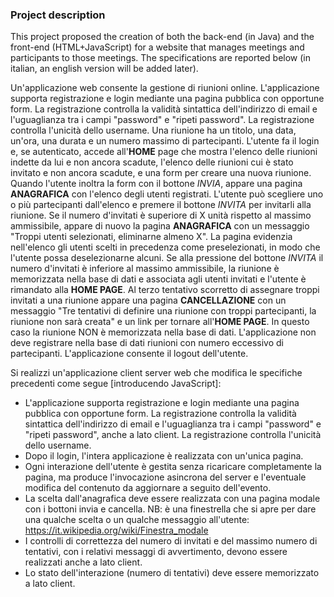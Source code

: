 ### Project description
This project proposed the creation of both the back-end (in Java) and the front-end (HTML+JavaScript) for a website that manages meetings and participants to those meetings. The specifications are reported below (in italian, an english version will be added later).


Un'applicazione web consente la gestione di riunioni online. 
L'applicazione supporta registrazione e login mediante una pagina pubblica con opportune form. La registrazione controlla la validità sintattica dell'indirizzo di email e l'uguaglianza tra i campi "password" e
"ripeti password". 
La registrazione controlla l'unicità dello username. Una riunione ha un titolo, una data, un'ora, una durata e un numero massimo di partecipanti. 
L'utente fa il login e, se autenticato, accede all'**HOME** page che mostra l'elenco delle riunioni indette da lui e non ancora scadute, l'elenco delle riunioni cui è stato invitato e non ancora scadute, e una form per creare una nuova riunione. 
Quando l'utente inoltra la form con il bottone _INVIA_, appare una pagina **ANAGRAFICA** con l'elenco degli utenti registrati. L'utente può scegliere uno o più partecipanti dall'elenco e premere il bottone _INVITA_ per invitarli alla riunione. 
Se il numero d'invitati è superiore di X unità rispetto al massimo ammissibile, appare di nuovo la pagina **ANAGRAFICA** con un messaggio "Troppi utenti selezionati, eliminarne almeno X". 
La pagina evidenzia nell'elenco gli utenti scelti in precedenza come preselezionati, in modo che l'utente possa deselezionarne alcuni. Se alla pressione del bottone _INVITA_ il numero d'invitati è inferiore al massimo ammissibile, 
la riunione è memorizzata nella base di dati e associata agli utenti invitati e l'utente è rimandato alla **HOME PAGE**. Al terzo tentativo scorretto di assegnare troppi invitati a una riunione appare una pagina **CANCELLAZIONE** con un messaggio 
"Tre tentativi di definire una riunione con troppi partecipanti, la riunione non sarà creata" e un link per tornare all'**HOME PAGE**. In questo caso la riunione NON è memorizzata nella base di dati.
L'applicazione non deve registrare nella base di dati riunioni con numero eccessivo di partecipanti. L'applicazione consente il logout dell'utente.

Si realizzi un'applicazione client server web che modifica le specifiche precedenti come segue [introducendo JavaScript]:
- L'applicazione supporta registrazione e login mediante una pagina pubblica con opportune form. La registrazione controlla la validità sintattica dell'indirizzo di email e l'uguaglianza tra i campi "password" e "ripeti password", anche a lato client. La registrazione controlla l'unicità dello username.
- Dopo il login, l'intera applicazione è realizzata con un'unica pagina.
- Ogni interazione dell'utente è gestita senza ricaricare completamente la pagina, ma produce l'invocazione asincrona del server e l'eventuale modifica del contenuto da aggiornare a seguito dell'evento.
- La scelta dall'anagrafica deve essere realizzata con una pagina modale con i bottoni invia e cancella. NB: è una finestrella che si apre per dare una qualche scelta o un qualche messaggio all'utente: https://it.wikipedia.org/wiki/Finestra_modale
- I controlli di correttezza del numero di invitati e del massimo numero di tentativi, con i relativi messaggi di avvertimento, devono essere realizzati anche a lato client.
- Lo stato dell'interazione (numero di tentativi) deve essere memorizzato a lato client.
